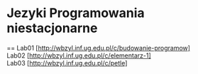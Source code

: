 # Jezyki Programowania niestacjonarne
==
Lab01 [http://wbzyl.inf.ug.edu.pl/c/budowanie-programow]  
Lab02 [http://wbzyl.inf.ug.edu.pl/c/elementarz-1]  
Lab03 [http://wbzyl.inf.ug.edu.pl/c/petle]  
